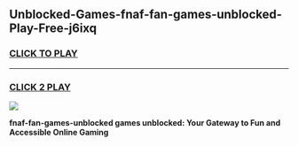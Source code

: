 
## Unblocked-Games-fnaf-fan-games-unblocked-Play-Free-j6ixq
<h3>
<a href="https://premium76.site?title=fnaf-fan-games-unblocked&ref=15A">CLICK TO PLAY</a></h3>
<hr>

<h3>
<a href="https://premium76.site?title=fnaf-fan-games-unblocked&ref=15A">CLICK 2 PLAY</a>
  
</h3>

<a href="https://premium76.site?title=fnaf-fan-games-unblocked&ref=15A"><img src="https://clearcache.store/games.png"></a>


**fnaf-fan-games-unblocked games unblocked: Your Gateway to Fun and Accessible Online Gaming**
